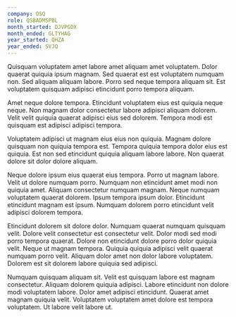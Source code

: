 ```yaml
---
company: OSQ
role: QSBADMSPBL
month_started: DJVPGDX
month_ended: GLTYHAG
year_started: QHZA
year_ended: SVJQ
---
```


Quisquam voluptatem amet labore amet aliquam amet voluptatem. Dolor quaerat quiquia ipsum magnam. Sed quaerat est est voluptatem numquam non. Sed aliquam aliquam labore. Porro sed neque tempora aliquam sit. Est voluptatem quisquam adipisci etincidunt porro tempora aliquam.

Amet neque dolore tempora. Etincidunt voluptatem eius est quiquia neque neque. Non magnam dolor consectetur labore adipisci aliquam dolorem. Velit velit quiquia quaerat adipisci eius sed dolorem. Tempora modi est quisquam est adipisci adipisci tempora.

Voluptatem adipisci ut magnam eius eius non quiquia. Magnam dolore quisquam non quiquia tempora est. Tempora quiquia tempora dolor eius est quiquia. Est non sed etincidunt quiquia aliquam labore labore. Non quaerat dolore sit dolor dolore aliquam.

Neque dolore ipsum eius quaerat eius tempora. Porro ut magnam labore. Velit ut dolore numquam porro. Numquam non etincidunt amet modi non quiquia amet. Aliquam consectetur numquam magnam. Neque numquam voluptatem quaerat dolorem. Ipsum tempora ipsum dolor. Etincidunt etincidunt magnam est ipsum. Numquam dolorem porro etincidunt velit adipisci dolorem tempora.

Etincidunt dolorem sit dolore dolor. Numquam quaerat numquam quisquam velit. Dolore velit consectetur est consectetur velit. Dolor modi sed modi porro tempora quaerat. Dolore non etincidunt dolore porro dolor quiquia velit. Neque ut magnam tempora. Quiquia quiquia adipisci velit quaerat numquam porro velit. Aliquam dolor amet non dolor labore voluptatem. Dolorem est sit dolorem labore quiquia sed adipisci.

Numquam quisquam aliquam sit. Velit est quisquam labore est magnam consectetur. Aliquam dolorem quiquia adipisci. Labore etincidunt non dolore modi voluptatem labore. Dolor amet adipisci etincidunt. Quaerat amet magnam quiquia velit. Voluptatem voluptatem amet dolore est tempora voluptatem. Ut labore velit labore ut.
    